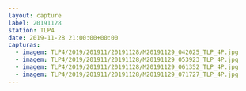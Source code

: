 ```yaml
---
layout: capture
label: 20191128
station: TLP4
date: 2019-11-28 21:00:00+00:00
capturas:
  - imagem: TLP4/2019/201911/20191128/M20191129_042025_TLP_4P.jpg
  - imagem: TLP4/2019/201911/20191128/M20191129_053923_TLP_4P.jpg
  - imagem: TLP4/2019/201911/20191128/M20191129_061352_TLP_4P.jpg
  - imagem: TLP4/2019/201911/20191128/M20191129_071727_TLP_4P.jpg
---
```

